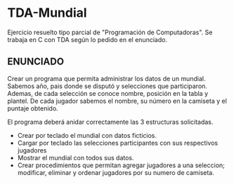 # TDA-Mundial
Ejercicio resuelto tipo parcial de "Programación de Computadoras". Se trabaja en C con TDA según lo pedido en el enunciado.

## ENUNCIADO
Crear un programa que permita administrar los datos de un mundial. Sabemos año, pais donde se disputó y selecciones que participaron. Ademas, de cada selección se conoce nombre, posición en la tabla y plantel. De cada jugador sabemos el nombre, su número en la camiseta y el puntaje obtenido.

El programa deberá anidar correctamente las 3 estructuras solicitadas.

- Crear por teclado el mundial con datos ficticios.
- Cargar por teclado las selecciones participantes con sus respectivos jugadores
- Mostrar el mundial con todos sus datos.
- Crear procedimientos que permitan agregar jugadores a una seleccion; modificar, eliminar y ordenar jugadores por su numero de camiseta.
